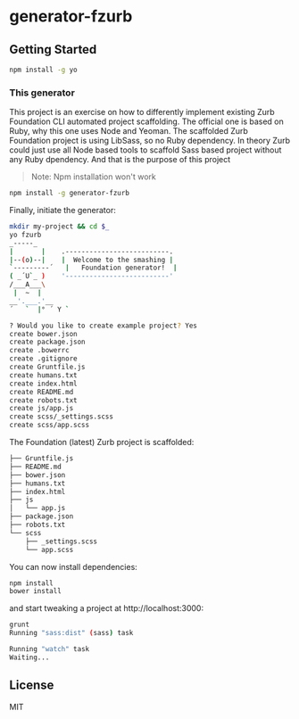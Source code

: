 # generator-fzurb

## Getting Started

```bash
npm install -g yo
```

### This generator

This project is an exercise on how to differently implement existing Zurb Foundation CLI automated project scaffolding. The official one is based on Ruby, why this one uses Node and Yeoman. The scaffolded Zurb Foundation project is using LibSass, so no Ruby dependency. In theory Zurb could just use all Node based tools to scaffold Sass based project without any Ruby dpendency. And that is the purpose of this project

> Note: Npm installation won't work

```bash
npm install -g generator-fzurb
```
Finally, initiate the generator:

```bash
mkdir my-project && cd $_
yo fzurb
_-----_
|       |    .--------------------------.
|--(o)--|    |  Welcome to the smashing |
`---------´   |   Foundation generator!  |
( _´U`_ )    '--------------------------'
/___A___\
 |  ~  |
__'.___.'__
´   `  |° ´ Y `

? Would you like to create example project? Yes
create bower.json
create package.json
create .bowerrc
create .gitignore
create Gruntfile.js
create humans.txt
create index.html
create README.md
create robots.txt
create js/app.js
create scss/_settings.scss
create scss/app.scss
```

The Foundation (latest) Zurb project is scaffolded:

```bash
├── Gruntfile.js
├── README.md
├── bower.json
├── humans.txt
├── index.html
├── js
│   └── app.js
├── package.json
├── robots.txt
└── scss
    ├── _settings.scss
    └── app.scss
```

You can now install dependencies:

```bash
npm install
bower install
```

and start tweaking a project at http://localhost:3000:
```bash
grunt
Running "sass:dist" (sass) task

Running "watch" task
Waiting...
```



## License

MIT
